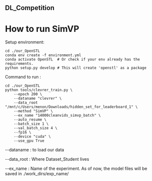 ## DL_Competition

# How to run SimVP

Setup environment:
```
cd ./our_OpenSTL
conda env create -f environment.yml
conda activate OpenSTL  # Or check if your env already has the requirements.
python setup.py develop # This will create 'openstl' as a package
```

Command to run : 

```
cd ./our_OpenSTL
python tools/clevrer_train.py \
    --epoch 200 \
    --dataname "clevrer" \
    --data_root "/mnt/c/Users/menon/Downloads/hidden_set_for_leaderboard_1" \
    --method "SimVP" \
    --ex_name "14000cleanvids_simvp_batch" \
    --auto_resume \
    --batch_size 1 \
    --val_batch_size 4 \
    --fp16 \
    --device "cuda" \
    --use_gpu True
```

--dataname  : to load our data

--data_root : Where Dataset_Student lives

--ex_name   : Name of the experiment. As of now, the model files will be saved in ./work_dirs/exp_name/